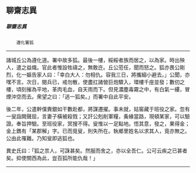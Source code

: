 

## 聊齋志異

##### 聊齋志異
　　`遵化署狐`

* * *

諸城丘公為遵化道。署中故多狐。最後一樓，綏綏者族而居之，以為家。時出殃人，遣之益熾。官此者惟設牲禱之，無敢迕。丘公蒞任，聞而怒之。狐亦畏公剛烈，化一嫗告家人曰：「幸白大人：勿相仇。容我三日，將攜細小避去。」公聞，亦嘿不言。次日，閱兵已，戒勿散，使盡扛諸營巨炮驟入，環樓千座並發；數仞之樓，頃刻摧為平地，革肉毛血，自天雨而下。但見濃塵毒霧之中，有白氣一縷，冒煙沖空而去。衆望之曰：「逃一狐矣。」而署中自此平安。

後二年，公遣幹僕賷銀如干數赴都，將謀遷擢。事未就，姑窖藏于班役之家。忽有一叟詣闕聲屈，言妻子橫被殺戮；又訐公剋削軍糧，夤緣當路，現頓某家，可以驗證。奉旨押驗。至班役家，冥搜不得。叟惟以一足點地。悟其意，發之，果得金；金上鐫有「某郡解」字。已而覓叟，則失所在。執鄉里姓名以求其人，竟亦無之。公由此罹難。乃知叟即逃狐也。

異史氏曰：「狐之祟人，可誅甚矣。然服而舍之，亦以全吾仁。公可云疾之已甚者矣。抑使關西為此，豈百狐所能仇哉！」

* * *


